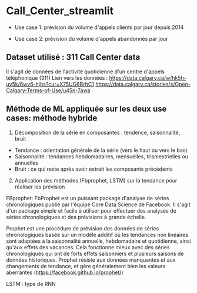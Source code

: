 # Call_Center_streamlit

- Use case 1: prévision du volume d'appels clients par jour depuis 2014

- Use case 2: prévision du volume d'appels abandonnés par jour

## Dataset utilisé : 311 Call Center data

Il s'agit de données de l'activité quotidienne d'un centre d'appels téléphonique (311)
Lien vers les données : https://data.calgary.ca/w/hk5h-uv5k/6wv6-hjhs?cur=X75UG6BrhC1
https://data.calgary.ca/stories/s/Open-Calgary-Terms-of-Use/u45n-7awa

## Méthode de ML appliquée sur les deux use cases: méthode hybride

1) Décomposition de la série en composantes : tendence, saisonnalité,  bruit

- Tendance : orientation générale de la série (vers le haut ou vers le bas)
- Saisonnalité : tendances hebdomadaires, mensuelles, trismestrielles ou annuelles
- Bruit : ce qui reste après avoir extrait les composants précédents

2) Application des méthodes (Fbprophet, LSTM) sur la tendance pour réaliser les prévision

FBprophet: FbProphet est un puissant package d'analyse de séries chronologiques publié par l'équipe Core Data Science de Facebook. Il s'agit d'un package simple et facile à utiliser pour effectuer des analyses de séries chronologiques et des prévisions à grande échelle.

Prophet est une procédure de prévision des données de séries chronologiques basée sur un modèle additif où les tendances non linéaires sont adaptées à la saisonnalité annuelle, hebdomadaire et quotidienne, ainsi qu'aux effets des vacances. Cela fonctionne mieux avec des séries chronologiques qui ont de forts effets saisonniers et plusieurs saisons de données historiques. Prophet résiste aux données manquantes et aux changements de tendance, et gère généralement bien les valeurs aberrantes (https://facebook.github.io/prophet/)

LSTM : type de RNN